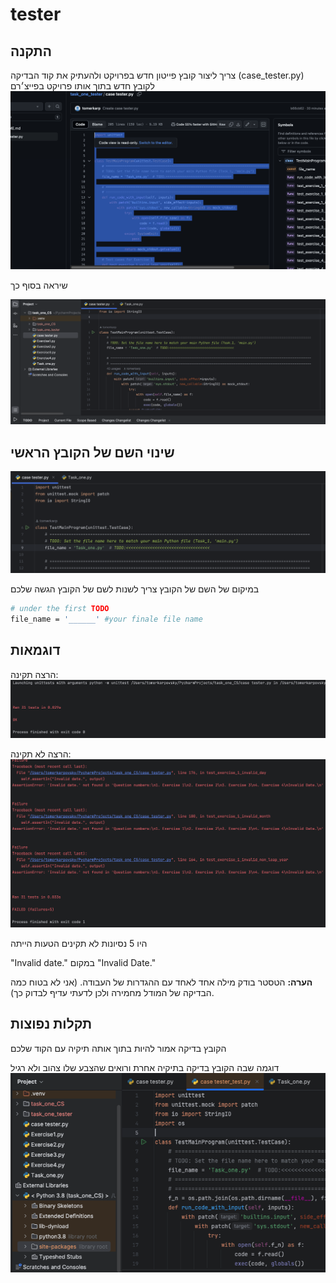 # tester


## התקנה
צריך ליצור קובץ פייטון חדש בפרויקט
ולהעתיק את קוד הבדיקה (case_tester.py) לקובץ חדש בתוך אותו פרויקט בפייצ׳רם
![Screenshot of the project](images/ss_4.png)

שיראה בסוף כך

![Screenshot of the project](images/ss_2.png)

## שינוי השם של הקובץ הראשי

![Screenshot of the project](images/ss_5.png)

במיקום של השם של הקובץ צריך לשנות לשם של הקובץ הגשה שלכם
```bash
# under the first TODO 
file_name = '______' #your finale file name 
```
## דוגמאות

הרצה תקינה:
![Screenshot of the project](images/ss_6.png)


הרצה לא תקינה:
![Screenshot of the project](images/ss_7.png)

היו 5 נסיונות לא תקינים הטעות הייתה

"Invalid date." במקום "Invalid Date."

**הערה:** הטסטר בודק מילה אחד לאחד עם ההגדרות של העבודה. (אני לא בטוח כמה הבדיקה של המודל מחמירה ולכן לדעתי עדיף לבדוק כך).
## תקלות נפוצות

הקובץ בדיקה אמור להיות בתוך אותה תיקיה עם הקוד שלכם


דוגמה שבה הקובץ בדיקה בתיקיה אחרת ורואים שהצבע שלו צהוב ולא רגיל
![Screenshot of the project](images/ss_8.png)
